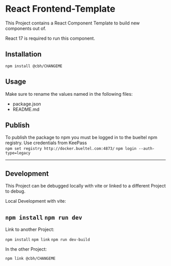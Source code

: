 # React Frontend-Template

This Project contains a React Component Template to build new components out of.<br>

React 17 is required to run this component.


## Installation

```npm install @cbh/CHANGEME```

## Usage

Make sure to rename the values named <CHANGEME> in the following files:

- package.json
- README.md



## Publish

To publish the package to npm you must be logged in to the bueltel npm registry. Use credentials from KeePass<br> 
```npm set registry http://docker.bueltel.com:4873/```
```npm login --auth-type=legacy```

----------------
## Development
This Project can be debugged locally with vite or linked to a different Project to debug.

Local Development with vite:

```npm install```
```npm run dev```
----
Link to another Project:

```npm install```
```npm link```
```npm run dev-build```

In the other Project:

```npm link @cbh/CHANGEME```
